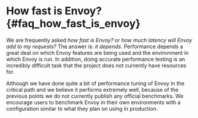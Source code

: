 How fast is Envoy? {#faq_how_fast_is_envoy}
==================

We are frequently asked *how fast is Envoy?* or *how much latency will
Envoy add to my requests?* The answer is: *it depends*. Performance
depends a great deal on which Envoy features are being used and the
environment in which Envoy is run. In addition, doing accurate
performance testing is an incredibly difficult task that the project
does not currently have resources for.

Although we have done quite a bit of performance tuning of Envoy in the
critical path and we believe it performs extremely well, because of the
previous points we do not currently publish any official benchmarks. We
encourage users to benchmark Envoy in their own environments with a
configuration similar to what they plan on using in production.

